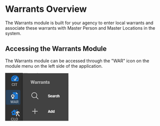 # Warrants Overview

The Warrants module is built for your agency to enter local warrants and associate these warrants with Master Person and Master Locations in the system.

## Accessing the Warrants Module

The Warrants module can be accessed through the "WAR" icon on the module menu on the left side of the application.

<img src="warrants_menuitems.png" />
